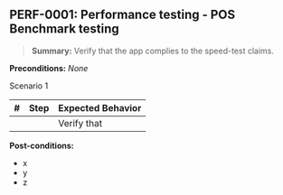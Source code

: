 ## **PERF-0001:** Performance testing - POS Benchmark testing  

> **Summary:** Verify that the app complies to the speed-test claims.  <br>

**Preconditions:** _None_  

Scenario 1 

 | \# | Step | Expected Behavior | 
 |----|------|-------------------| 
 |    |      | Verify that       | 
**Post-conditions:**  

 - x  
 - y  
 - z  
